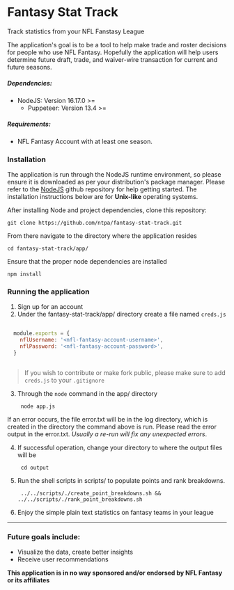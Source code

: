 # Fantasy Stat Track    
    
Track statistics from your NFL Fanstasy League  
    
 The application's goal is to be a tool to help make trade and roster decisions for people who use NFL Fantasy. Hopefully the application will help users determine future draft, trade, and waiver-wire transaction for current and future seasons.
    
##### Dependencies:    
- NodeJS: Version 16.17.0 >=    
    - Puppeteer: Version 13.4 >=    
##### Requirements:    
    
- NFL Fantasy Account with at least one season.    
    
### Installation     
    
The application is run through the NodeJS runtime environment, so please ensure it is downloaded as per your distribution's package manager. Please refer to the [NodeJS](https://github.com/nodejs/node#download) github repository for help getting started. The installation instructions below are for **Unix-like** operating systems. 
    
After installing Node and project dependencies, clone this repository:    
    
    git clone https://github.com/ntpa/fantasy-stat-track.git    
    
From there navigate to the directory where the application resides    
    
    cd fantasy-stat-track/app/    
    
Ensure that the proper node dependencies are installed    
    
    npm install    
    
### Running the application     
1. Sign up for an account    
2. Under the fantasy-stat-track/app/ directory create a file named `creds.js`    
    
```javascript    
    
  module.exports = {    
    nflUsername: '<nfl-fantasy-account-username>',    
    nflPassword: '<nfl-fantasy-account-password>',    
  }    
    
```    
    
> If you wish to contribute or make fork public, please make sure to add `creds.js` to your `.gitignore`    
    
3. Through the `node` command in the app/ directory    

        node app.js    
    
If an error occurs, the file error.txt will be in the log directory, which is created in the directory the command above is run. Please read the error output in the error.txt. *Usually a re-run will fix any unexpected errors*. 
    
4. If successful operation, change your directory to where the output files will be    

        cd output    
    
5. Run the shell scripts in scripts/ to populate points and rank breakdowns.

        ../../scripts/./create_point_breakdowns.sh && ../../scripts/./rank_point_breakdowns.sh    

6. Enjoy the simple plain text statistics on fantasy teams in your league

---     
    
### Future goals include:    
    
- Visualize the data, create better insights
- Receive user recommendations 
    
**This application is in no way sponsored and/or endorsed by NFL Fantasy or its affiliates**    

